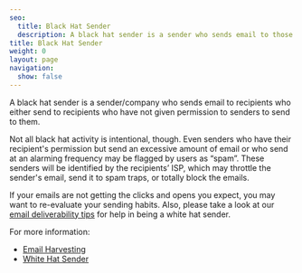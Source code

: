 ```yaml
---
seo:
  title: Black Hat Sender
  description: A black hat sender is a sender who sends email to those recipients who have not given them express permission to do so.
title: Black Hat Sender
weight: 0
layout: page
navigation:
  show: false
---
```


A black hat sender is a sender/company who sends email to recipients who either send to recipients who have not given permission to senders to send to them.

Not all black hat activity is intentional, though.  Even senders who have their recipient's permission but send an excessive amount of email or who send at an alarming frequency may be flagged by users as “spam”. These senders will be identified by the recipients’ ISP, which may throttle the sender's email, send it to spam traps, or totally block the emails.

If your emails are not getting the clicks and opens you expect, you may want to re-evaluate your sending habits.  Also, please take a look at our [email deliverability tips]({{root_url}}/Classroom/Deliver/index.html) for help in being a white hat sender.

For more information:

* [Email Harvesting]({{root_url}}/Glossary/email_harvesting.html)
* [White Hat Sender]({{root_url}}/Glossary/white_hat_sender.html)
